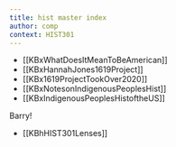 ```yaml
---
title: hist master index
author: comp
context: HIST301
---
```


- [[KBxWhatDoesItMeanToBeAmerican]] 
- [[KBxHannahJones1619Project]]
- [[KBx1619ProjectTookOver2020]]
- [[KBxNotesonIndigenousPeoplesHist]]
- [[KBxIndigenousPeoplesHistoftheUS]]

Barry!
- [[KBhHIST301Lenses]]



